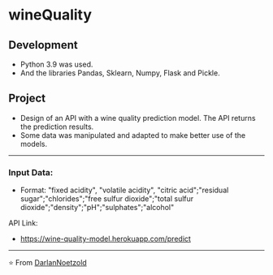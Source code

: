 # wineQuality
## Development
* Python 3.9 was used.
* And the libraries Pandas, Sklearn, Numpy, Flask and Pickle.

## Project
* Design of an API with a wine quality prediction model. The API returns the prediction results.
* Some data was manipulated and adapted to make better use of the models.

---

### Input Data:
* Format: "fixed acidity", "volatile acidity", "citric acid";"residual sugar";"chlorides";"free sulfur dioxide";"total sulfur dioxide";"density";"pH";"sulphates";"alcohol"

API Link:
* https://wine-quality-model.herokuapp.com/predict

---

⭐️ From [DarlanNoetzold](https://github.com/DarlanNoetzold)
